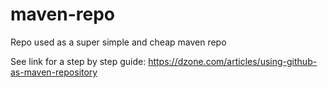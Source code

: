 # maven-repo
Repo used as a super simple and cheap maven repo

See link for a step by step guide: https://dzone.com/articles/using-github-as-maven-repository



